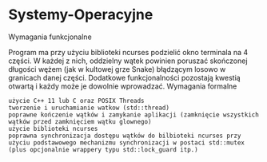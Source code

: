# Systemy-Operacyjne

Wymagania funkcjonalne

Program ma przy użyciu biblioteki ncurses podzielić okno terminala na 4 części. W każdej z nich, oddzielny wątek powinien poruszać skończonej długości wężem (jak w kultowej grze Snake) błądzącym losowo w granicach danej części. Dodatkowe funkcjonalności pozostają kwestią otwartą i każdy może je dowolnie wprowadzać.
Wymagania formalne

    użycie C++ 11 lub C oraz POSIX Threads
    tworzenie i uruchamianie watkow (std::thread)
    poprawne kończenie wątków i zamykanie aplikacji (zamknięcie wszystkich wątków przed zamknięciem wątku glownego)
    użycie biblioteki ncurses
    poprawna synchronizacja dostępu wątków do bilbioteki ncurses przy użyciu podstawowego mechanizmu synchronizacji w postaci std::mutex (plus opcjonalnie wrappery typu std::lock_guard itp.)
